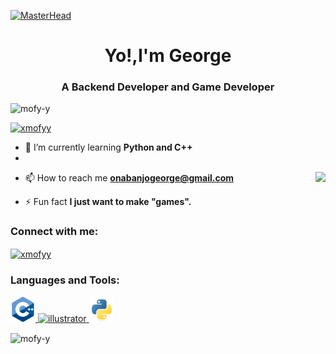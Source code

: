 [![MasterHead](https://th.bing.com/th/id/R.837f3ecf23758d2b4b31032dcbcd34bf?rik=RXsUtx6Tyi%2fE1w&pid=ImgRaw&r=0)](https://github.com/Mofy-y)
<h1 align="center">Yo!,I'm George</h1>
<h3 align="center">A Backend Developer and Game Developer</h3>

<p align="left"> <img src="https://komarev.com/ghpvc/?username=mofy-y&label=Profile%20views&color=0e75b6&style=flat" alt="mofy-y" /> </p>

<p align="left"> <a href="https://twitter.com/xmofyy" target="blank"><img src="https://img.shields.io/twitter/follow/xmofyy?logo=twitter&style=for-the-badge" alt="xmofyy" /></a> </p>

- 🌱 I’m currently learning **Python and C++**
- 
<img align= "right" src= "https://w.wallhaven.cc/full/j5/wallhaven-j5mj3w.png"/>

- 📫 How to reach me **onabanjogeorge@gmail.com**

- ⚡ Fun fact **I just want to make "games".**

<h3 align="left">Connect with me:</h3>
<p align="left">
<a href="https://twitter.com/xmofyy" target="blank"><img align="center" src="https://raw.githubusercontent.com/rahuldkjain/github-profile-readme-generator/master/src/images/icons/Social/twitter.svg" alt="xmofyy" height="30" width="40" /></a>
</p>

<h3 align="left">Languages and Tools:</h3>
<p align="left"> <a href="https://www.w3schools.com/cpp/" target="_blank" rel="noreferrer"> <img src="https://raw.githubusercontent.com/devicons/devicon/master/icons/cplusplus/cplusplus-original.svg" alt="cplusplus" width="40" height="40"/> </a> <a href="https://www.adobe.com/in/products/illustrator.html" target="_blank" rel="noreferrer"> <img src="https://www.vectorlogo.zone/logos/adobe_illustrator/adobe_illustrator-icon.svg" alt="illustrator" width="40" height="40"/> </a> <a href="https://www.python.org" target="_blank" rel="noreferrer"> <img src="https://raw.githubusercontent.com/devicons/devicon/master/icons/python/python-original.svg" alt="python" width="40" height="40"/> </a> </p>

<p><img align="center" src="https://github-readme-stats.vercel.app/api/top-langs?username=mofy-y&show_icons=true&locale=en&layout=compact" alt="mofy-y" /></p>
